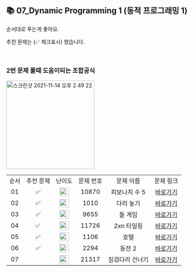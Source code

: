 ## 📚 07_Dynamic Programming 1 (동적 프로그래밍 1)

순서대로 푸는게 좋아요.

추천 문제는 (✅ 체크표시) 했습니다.

<br/>

### 2번 문제 풀때 도움이되는 조합공식

<img width="235" alt="스크린샷 2021-11-14 오후 2 49 22" src="https://user-images.githubusercontent.com/79779676/141669331-5ea94a56-f70d-4063-a76c-90b67f8119d8.png">

<br/>

<table>
  <tr>
    <td align="center">순서</td>
    <td align="center">추천 문제</td>
    <td align="center">난이도</td>
    <td align="center">문제 번호</td>
    <td align="center">문제 이름</td>
    <td align="center">문제 링크</td>
  </tr>
  <tr>
    <td align="center">01</td>
    <td align="center">✅</td>
    <td align="center"><img height="23px" width="25px" src="https://d2gd6pc034wcta.cloudfront.net/tier/4.svg"></td>
    <td align="center">10870</td>
    <td align="center">피보나치 수 5</td>
    <td align="center"><a href="https://www.acmicpc.net/problem/10870">바로가기</a></td>
  </tr>
  <tr>
    <td align="center">02</td>
    <td align="center">✅</td>
    <td align="center"><img height="23px" width="25px" src="https://d2gd6pc034wcta.cloudfront.net/tier/6.svg"></td>
    <td align="center">1010</td>
    <td align="center">다리 놓기</td>
    <td align="center"><a href="https://www.acmicpc.net/problem/1010">바로가기</a></td>
  </tr>
  <tr>
    <td align="center">03</td>
    <td align="center">✅</td>
    <td align="center"><img height="23px" width="25px" src="https://d2gd6pc034wcta.cloudfront.net/tier/6.svg"></td>
    <td align="center">9655</td>
    <td align="center">돌 게임</td>
    <td align="center"><a href="https://www.acmicpc.net/problem/9655">바로가기</a></td>
  </tr>
  <tr>
    <td align="center">04</td>
    <td align="center">✅</td>
    <td align="center"><img height="23px" width="25px" src="https://d2gd6pc034wcta.cloudfront.net/tier/8.svg"></td>
    <td align="center">11726</td>
    <td align="center">2xn 타일링</td>
    <td align="center"><a href="https://www.acmicpc.net/problem/11726">바로가기</a></td>
  </tr>
  <tr>
    <td align="center">05</td>
    <td align="center">✅</td>
    <td align="center"><img height="23px" width="25px" src="https://d2gd6pc034wcta.cloudfront.net/tier/9.svg"></td>
    <td align="center">1106</td>
    <td align="center">호텔</td>
    <td align="center"><a href="https://www.acmicpc.net/problem/1106">바로가기</a></td>
  </tr>
  <tr>
    <td align="center">06</td>
    <td align="center">✅</td>
    <td align="center"><img height="23px" width="25px" src="https://d2gd6pc034wcta.cloudfront.net/tier/10.svg"></td>
    <td align="center">2294</td>
    <td align="center">동전 2</td>
    <td align="center"><a href="https://www.acmicpc.net/problem/2294">바로가기</a></td>
  </tr>
  <tr>
    <td align="center">07</td>
    <td align="center"></td>
    <td align="center"><img height="23px" width="25px" src="https://d2gd6pc034wcta.cloudfront.net/tier/10.svg"></td>
    <td align="center">21317</td>
    <td align="center">징검다리 건너기</td>
    <td align="center"><a href="https://www.acmicpc.net/problem/21317">바로가기</a></td>
  </tr>
</table>

<br/><br/>
